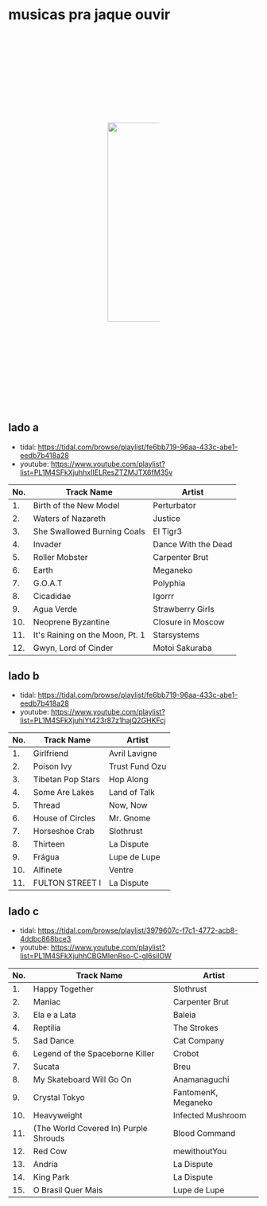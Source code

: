 # musicas pra jaque ouvir

<div align="center" style="margin: 200px;">
  <img align="center" src="https://user-images.githubusercontent.com/67103901/184951326-45f182fd-35cc-4cba-a146-38262c8ba956.jpg" width="400" height="400" />
</div>

## lado a 
- tidal: https://tidal.com/browse/playlist/fe6bb719-96aa-433c-abe1-eedb7b418a28
- youtube: https://www.youtube.com/playlist?list=PL1M4SFkXjuhhxIIELResZTZMJTX6fM35v

| No. | Track Name                       | Artist               |
| --- | -------------------------------- | -------------------- |
| 1.  | Birth of the New Model           | Perturbator          |
| 2.  | Waters of Nazareth               | Justice              |
| 3.  | She Swallowed Burning Coals      | El Tigr3             |
| 4.  | Invader                          | Dance With the Dead  |
| 5.  | Roller Mobster                   | Carpenter Brut       |
| 6.  | Earth                            | Meganeko             |
| 7.  | G.O.A.T                          | Polyphia             |
| 8.  | Cicadidae                        | Igorrr               |
| 9.  | Agua Verde                       | Strawberry Girls     |
| 10. | Neoprene Byzantine               | Closure in Moscow    |
| 11. | It's Raining on the Moon, Pt. 1  | Starsystems          |
| 12. | Gwyn, Lord of Cinder             | Motoi Sakuraba       |


## lado b
- tidal: https://tidal.com/browse/playlist/fe6bb719-96aa-433c-abe1-eedb7b418a28
- youtube: https://www.youtube.com/playlist?list=PL1M4SFkXjuhiYt423r87z1hajQ2GHKFcj

| No. | Track Name         | Artist             |
| --- | ------------------ | ------------------ |
| 1.  | Girlfriend         | Avril Lavigne      |
| 2.  | Poison Ivy         | Trust Fund Ozu     |
| 3.  | Tibetan Pop Stars  | Hop Along          |
| 4.  | Some Are Lakes     | Land of Talk       |
| 5.  | Thread             | Now, Now           |
| 6.  | House of Circles   | Mr. Gnome          |
| 7.  | Horseshoe Crab     | Slothrust          |
| 8.  | Thirteen           | La Dispute         |
| 9.  | Frágua             | Lupe de Lupe       |
| 10. | Alfinete           | Ventre             |
| 11. | FULTON STREET I    | La Dispute         |


## lado c
- tidal: https://tidal.com/browse/playlist/3979607c-f7c1-4772-acb8-4ddbc868bce3
- youtube: https://www.youtube.com/playlist?list=PL1M4SFkXjuhhCBGMIenRso-C-gI6silOW

| No. | Track Name                                | Artist                   |
| --- | ----------------------------------------- | ------------------------ |
| 1.  | Happy Together                            | Slothrust                |
| 2.  | Maniac                                    | Carpenter Brut           |
| 3.  | Ela e a Lata                              | Baleia                   |
| 4.  | Reptilia                                  | The Strokes              |
| 5.  | Sad Dance                                 | Cat Company              |
| 6.  | Legend of the Spaceborne Killer           | Crobot                   |
| 7.  | Sucata                                    | Breu                     |
| 8.  | My Skateboard Will Go On                  | Anamanaguchi             |
| 9.  | Crystal Tokyo                             | FantomenK, Meganeko      |
| 10. | Heavyweight                               | Infected Mushroom        |
| 11. | (The World Covered In) Purple Shrouds     | Blood Command            |
| 12. | Red Cow                                   | mewithoutYou             |
| 13. | Andria                                    | La Dispute               |
| 14. | King Park                                 | La Dispute               |
| 15. | O Brasil Quer Mais                        | Lupe de Lupe             |

